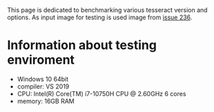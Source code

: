 This page is dedicated to benchmarking various tesseract version and options.
As input image for testing is used image from [issue 236](https://github.com/tesseract-ocr/tesseract/issues/263).

# Information about testing enviroment
* Windows 10 64bit
* compiler: VS 2019
* CPU: Intel(R) Core(TM) i7-10750H CPU @ 2.60GHz 6 cores
* memory: 16GB RAM
